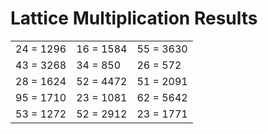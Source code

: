 # Lattice Multiplication Results

|   |   |   |
|---|---|---|
| 24 = 1296 | 16 = 1584 | 55 = 3630 |
| 43 = 3268 | 34 = 850 | 26 = 572 |
| 28 = 1624 | 52 = 4472 | 51 = 2091 |
| 95 = 1710 | 23 = 1081 | 62 = 5642 |
| 53 = 1272 | 52 = 2912 | 23 = 1771 |
